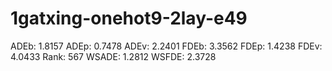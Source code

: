 # 1gatxing-onehot9-2lay-e49

ADEb: 1.8157
ADEp: 0.7478
ADEv: 2.2401
FDEb: 3.3562
FDEp: 1.4238
FDEv: 4.0433
Rank: 567
WSADE: 1.2812
WSFDE: 2.3728